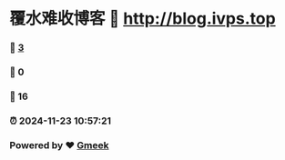 # 覆水难收博客 :link: http://blog.ivps.top 
### :page_facing_up: [3](http://blog.ivps.top/tag.html) 
### :speech_balloon: 0 
### :hibiscus: 16 
### :alarm_clock: 2024-11-23 10:57:21 
### Powered by :heart: [Gmeek](https://github.com/Meekdai/Gmeek)
